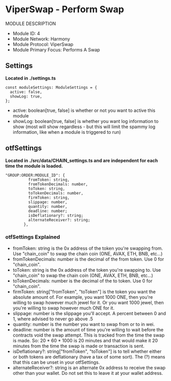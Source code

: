 # ViperSwap - Perform Swap
MODULE DESCRIPTION

* Module ID: 4
* Module Network: Harmony
* Module Protocol: ViperSwap
* Module Primary Focus: Performs A Swap

## Settings
**Located in ./settings.ts**
```
const moduleSettings: ModuleSettings = {
  active: false,
  showLog: true,
};
```

* active: boolean[true, false] is whether or not you want to active this module
* showLog: boolean[true, false] is whether you want log information to show (most will show regardless - but this will limit the spammy log information, like when a module is triggered to run)

## otfSettings
**Located in ./src/data/CHAIN_settings.ts and are independent for each time the module is loaded.**
```
"GROUP:ORDER:MODULE_ID": {
          fromToken: string,
          fromTokenDecimals: number,
          toToken: string,
          toTokenDecimals: number,
          firmToken: string,
          slippage: number,
          quantity: number,
          deadline: number;
          isDeflationary?: string;
          alternateReceiver?: string;
        },
```

### otfSettings Explained
* fromToken: string is the 0x address of the token you're swapping from.  Use "chain_coin" to swap the chain coin (ONE, AVAX, ETH, BNB, etc...)
* fromTokenDecimals: number is the decimal of the from token.  Use 0 for "chain_coin".
* toToken: string is the 0x address of the token you're swapping to.  Use "chain_coin" to swap the chain coin (ONE, AVAX, ETH, BNB, etc...)
* toTokenDecimals: number is the decimal of the to token.  Use 0 for "chain_coin".
* firmToken: string["fromToken", "toToken"] is the token you want the absolute amount of.  For example, you want 1000 ONE, then you're willing to swap however much jewel for it.  Or you want 1000 jewel, then you're willing to swap however much ONE for it.
* slippage: number is the slippage you'll accept.  A percent between 0 and 1, where advised to never go above .5
* quantity: number is the number you want to swap from or to in wei.
* deadline: number is the amount of time you're willing to wait before the contracts void the swap attempt.  This is tracked from the time the swap is made.  So: 20 * 60 * 1000 is 20 minutes and that would make it 20 minutes from the time the swap is made or transaction is sent.
* isDeflationary?: string["fromToken", "toToken"] is to tell whether either or both tokens are deflationary (have a tax of some sort).  The (?) means that this can be unset in your otfSettings.
* alternateReceiver?: string is an alternate 0x address to receive the swap other than your wallet.  Do not set this to leave it at your wallet address.